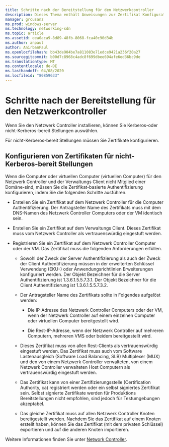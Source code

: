 ```yaml
---
title: Schritte nach der Bereitstellung für den Netzwerkcontroller
description: Dieses Thema enthält Anweisungen zur Zertifikat Konfiguration für nicht-Kerberos-bereit Stellungen von Netzwerk Controllern in Windows Server 2016 Datacenter.
manager: grcusanz
ms.prod: windows-server
ms.technology: networking-sdn
ms.topic: article
ms.assetid: eea0aca9-8d89-48fb-8068-fca40c90d34b
ms.author: anpaul
author: AnirbanPaul
ms.openlocfilehash: bb43de904be7a811083e71edce9421a236f20a27
ms.sourcegitcommit: b00d7c8968c4adc8f699dbee694afe6ed36bc9de
ms.translationtype: MT
ms.contentlocale: de-DE
ms.lasthandoff: 04/08/2020
ms.locfileid: "80859633"
---
```

# <a name="post-deployment-steps-for-network-controller"></a>Schritte nach der Bereitstellung für den Netzwerkcontroller

Wenn Sie den Netzwerk Controller installieren, können Sie Kerberos-oder nicht-Kerberos-bereit Stellungen auswählen.

Für nicht\-Kerberos-bereit Stellungen müssen Sie Zertifikate konfigurieren.

## <a name="configure-certificates-for-non-kerberos-deployments"></a>Konfigurieren von Zertifikaten für nicht-Kerberos-bereit Stellungen

Wenn die Computer oder virtuellen Computer \(virtuellen Computer\) für den Netzwerk Controller und der Verwaltungs Client nicht Mitglied einer Domäne\-sind, müssen Sie die Zertifikat\-basierte Authentifizierung konfigurieren, indem Sie die folgenden Schritte ausführen.

- Erstellen Sie ein Zertifikat auf dem Netzwerk Controller für die Computer Authentifizierung. Der Antragsteller Name des Zertifikats muss mit dem DNS-Namen des Netzwerk Controller Computers oder der VM identisch sein.

- Erstellen Sie ein Zertifikat auf dem Verwaltungs Client. Dieses Zertifikat muss vom Netzwerk Controller als vertrauenswürdig eingestuft werden.
  
- Registrieren Sie ein Zertifikat auf dem Netzwerk Controller Computer oder der VM. Das Zertifikat muss die folgenden Anforderungen erfüllen.
  
    -  Sowohl der Zweck der Server Authentifizierung als auch der Zweck der Client Authentifizierung müssen in der erweiterten Schlüssel Verwendung \(EKU-\) oder Anwendungsrichtlinien Erweiterungen konfiguriert werden. Der Objekt Bezeichner für die Server Authentifizierung ist 1.3.6.1.5.5.7.3.1. Der Objekt Bezeichner für die Client Authentifizierung ist 1.3.6.1.5.5.7.3.2.
  
    - Der Antragsteller Name des Zertifikats sollte in Folgendes aufgelöst werden:
  
        - Die IP-Adresse des Netzwerk Controller Computers oder der VM, wenn der Netzwerk Controller auf einem einzelnen Computer oder virtuellen Computer bereitgestellt wird.

        - Die Rest-IP-Adresse, wenn der Netzwerk Controller auf mehreren Computern, mehreren VMS oder beidem bereitgestellt wird.
  
    - Dieses Zertifikat muss von allen Rest-Clients als vertrauenswürdig eingestuft werden. Das Zertifikat muss auch vom Software Lastenausgleich (Software Load Balancing, SLB) Multiplexer (MUX) und den von einem Netzwerk Controller verwalteten, von einem Netzwerk Controller verwalteten Host Computern als vertrauenswürdig eingestuft werden.
  
    - Das Zertifikat kann von einer Zertifizierungsstelle (Certification Authority, ca) registriert werden oder ein selbst signiertes Zertifikat sein. Selbst signierte Zertifikate werden für Produktions Bereitstellungen nicht empfohlen, sind jedoch für Testumgebungen akzeptabel.
  
    - Das gleiche Zertifikat muss auf allen Netzwerk Controller Knoten bereitgestellt werden. Nachdem Sie das Zertifikat auf einem Knoten erstellt haben, können Sie das Zertifikat (mit dem privaten Schlüssel) exportieren und auf die anderen Knoten importieren.

Weitere Informationen finden Sie unter [Network Controller](Network-Controller.md).
